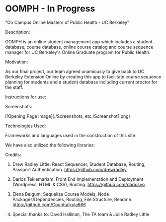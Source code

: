 # OOMPH - In Progress

"On Campus Online Masters of Public Health - UC Berkeley"

Description:

OOMPH is an online student management app which includes a student database, course database, online course catalog and course sequence manager for UC Berkeley's Online Graduate program for Public Health.

Motivation:

As our final project, our team agreed unamiously to give back to UC Berkeley Extension Online by creating this app to facilitate course sequence planning for students and a student database including current proctor for the staff.

Instructions for use:

Screenshots:

![Opening Page Image](./Screenshots, etc./Screenshot1.png)

Technologies Used:

Frameworks and languages used in the construction of this site:

We have also utilized the following libraries:

Credits:

1. Drew Radley Little: React Sequencer, Student Database, Routing, Passport Authentication. 
    https://github.com/drewradley<br>
    
2. Darios Teklemariam: Front End Implementation and Deployment (Wordpress, HTML & CSS), Routing.
    https://github.com/dariosyo<br>

3. Elena Belgum: Sequelize Course Models, Node Packages/Dependencies, Routing, File Structure, Readme.
    https://github.com/Counttalkula666<br>

4. Special thanks to: David Hallinan, The TA team & Julie Radley Little